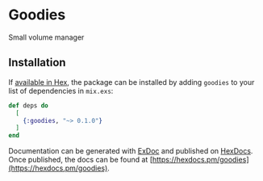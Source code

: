 # Goodies

Small volume manager
## Installation

If [available in Hex](https://hex.pm/docs/publish), the package can be installed
by adding `goodies` to your list of dependencies in `mix.exs`:

```elixir
def deps do
  [
    {:goodies, "~> 0.1.0"}
  ]
end
```

Documentation can be generated with [ExDoc](https://github.com/elixir-lang/ex_doc)
and published on [HexDocs](https://hexdocs.pm). Once published, the docs can
be found at [https://hexdocs.pm/goodies](https://hexdocs.pm/goodies).

